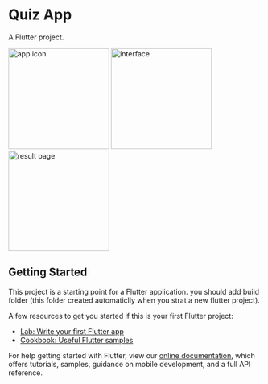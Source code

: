 # Quiz App
A Flutter project.


<img src="https://user-images.githubusercontent.com/30100951/74546300-6dbde080-4f5b-11ea-8a02-fe408db33d52.jpeg" alt="app icon" width="200"/>
<img src="https://user-images.githubusercontent.com/30100951/74546299-6d254a00-4f5b-11ea-8053-f0027254016c.jpeg" alt="interface" width="200"/>
<img src="https://user-images.githubusercontent.com/30100951/74546298-6bf41d00-4f5b-11ea-8166-f4ca6d4705d2.jpeg" alt="result page" width="200"/>




## Getting Started

This project is a starting point for a Flutter application.
you should add build folder (this folder created automaticlly when you strat a new flutter project).

A few resources to get you started if this is your first Flutter project:
- [Lab: Write your first Flutter app](https://flutter.dev/docs/get-started/codelab)
- [Cookbook: Useful Flutter samples](https://flutter.dev/docs/cookbook)

For help getting started with Flutter, view our
[online documentation](https://flutter.dev/docs), which offers tutorials,
samples, guidance on mobile development, and a full API reference.

